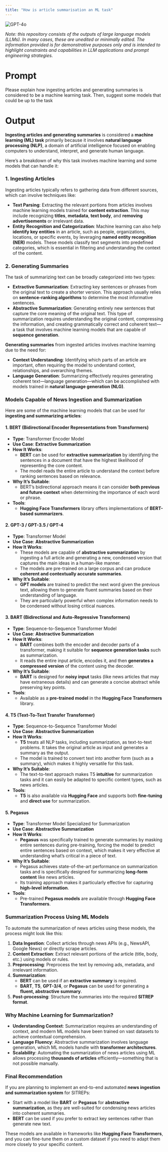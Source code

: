 ```yaml
---
title: "How is article summarisation an ML task"
---
```

![GPT-4o](https://img.shields.io/badge/GPT--4o-3333FF?style=for-the-badge&logo=openai&logoColor=white)



*Note: this repository consists of the outputs of large language models (LLMs). In many cases, these are unedited or minimally edited. The information provided is for demonstrative purposes only and is intended to highlight constraints and capabilities in LLM applications and prompt engineering strategies.*


# Prompt

Please explain how ingesting articles and generating summaries is considered to be a machine learning task. Then, suggest some models that could be up to the task

# Output

**Ingesting articles and generating summaries** is considered a **machine learning (ML) task** primarily because it involves **natural language processing (NLP)**, a domain of artificial intelligence focused on enabling computers to understand, interpret, and generate human language.

Here’s a breakdown of why this task involves machine learning and some models that can handle it:

### **1. Ingesting Articles**
Ingesting articles typically refers to gathering data from different sources, which can involve techniques like:
- **Text Parsing**: Extracting the relevant portions from articles involves machine learning models trained for **content extraction**. This may include recognizing **titles**, **metadata**, **text body**, and **removing advertisements** or irrelevant data.
- **Entity Recognition and Categorization**: Machine learning can also help **identify key entities** in an article, such as people, organizations, locations, or specific events, by leveraging **named entity recognition (NER)** models. These models classify text segments into predefined categories, which is essential in filtering and understanding the context of the content.

### **2. Generating Summaries**
The task of summarizing text can be broadly categorized into two types:
- **Extractive Summarization**: Extracting key sentences or phrases from the original text to create a shorter version. This approach usually relies on **sentence-ranking algorithms** to determine the most informative sentences.
- **Abstractive Summarization**: Generating entirely new sentences that capture the core meaning of the original text. This type of summarization requires understanding the original content, compressing the information, and creating grammatically correct and coherent text—a task that involves machine learning models that are capable of **sequence generation**.

**Generating summaries** from ingested articles involves machine learning due to the need for:
- **Context Understanding**: Identifying which parts of an article are important, often requiring the model to understand context, relationships, and overarching themes.
- **Language Generation**: Summarizing effectively requires generating coherent text—language generation—which can be accomplished with models trained in **natural language generation (NLG)**.
  
### **Models Capable of News Ingestion and Summarization**

Here are some of the machine learning models that can be used for **ingesting and summarizing articles**:

#### **1. BERT (Bidirectional Encoder Representations from Transformers)**
- **Type**: Transformer Encoder Model
- **Use Case**: **Extractive Summarization**
- **How It Works**:
  - **BERT** can be used for **extractive summarization** by identifying the sentences in a document that have the highest likelihood of representing the core content.
  - The model reads the entire article to understand the context before ranking sentences based on relevance.
- **Why It’s Suitable**:
  - BERT’s bidirectional approach means it can consider **both previous and future context** when determining the importance of each word or phrase.
- **Tools**:
  - **Hugging Face Transformers** library offers implementations of **BERT-based summarizers**.

#### **2. GPT-3 / GPT-3.5 / GPT-4**
- **Type**: Transformer Model
- **Use Case**: **Abstractive Summarization**
- **How It Works**:
  - These models are capable of **abstractive summarization** by ingesting a full article and generating a new, condensed version that captures the main ideas in a human-like manner.
  - The models are pre-trained on a large corpus and can produce **coherent and contextually accurate summaries**.
- **Why It’s Suitable**:
  - **GPT models** are trained to predict the next word given the previous text, allowing them to generate fluent summaries based on their understanding of language.
  - They are particularly powerful when complex information needs to be condensed without losing critical nuances.
  
#### **3. BART (Bidirectional and Auto-Regressive Transformers)**
- **Type**: Sequence-to-Sequence Transformer Model
- **Use Case**: **Abstractive Summarization**
- **How It Works**:
  - **BART** combines both the encoder and decoder parts of a transformer, making it suitable for **sequence generation tasks** such as summarization.
  - It reads the entire input article, encodes it, and then **generates a compressed version** of the content using the decoder.
- **Why It’s Suitable**:
  - **BART** is designed for **noisy input** tasks (like news articles that may have extraneous details) and can generate a concise abstract while preserving key points.
- **Tools**:
  - Available as a **pre-trained model** in the **Hugging Face Transformers** library.

#### **4. T5 (Text-To-Text Transfer Transformer)**
- **Type**: Sequence-to-Sequence Transformer Model
- **Use Case**: **Abstractive Summarization**
- **How It Works**:
  - **T5** treats all NLP tasks, including summarization, as text-to-text problems. It takes the original article as input and generates a summary as the output.
  - The model is trained to convert text into another form (such as a summary), which makes it highly versatile for this task.
- **Why It’s Suitable**:
  - The text-to-text approach makes T5 **intuitive** for summarization tasks and it can easily be adapted to specific content types, such as news articles.
- **Tools**:
  - **T5** is also available via **Hugging Face** and supports both **fine-tuning** and **direct use** for summarization.

#### **5. Pegasus**
- **Type**: Transformer Model Specialized for Summarization
- **Use Case**: **Abstractive Summarization**
- **How It Works**:
  - **Pegasus** was specifically trained to generate summaries by masking entire sentences during pre-training, forcing the model to predict entire sentences based on context, which makes it very effective at understanding what’s critical in a piece of text.
- **Why It’s Suitable**:
  - Pegasus achieves state-of-the-art performance on summarization tasks and is specifically designed for summarizing **long-form content** like news articles.
  - Its training approach makes it particularly effective for capturing **high-level information**.
- **Tools**:
  - Pre-trained **Pegasus models** are available through **Hugging Face Transformers**.

### **Summarization Process Using ML Models**
To automate the summarization of news articles using these models, the process might look like this:
1. **Data Ingestion**: Collect articles through news APIs (e.g., NewsAPI, Google News) or directly scrape articles.
2. **Content Extraction**: Extract relevant portions of the article (title, body, etc.) using models or rules.
3. **Preprocessing**: Preprocess the text by removing ads, metadata, and irrelevant information.
4. **Summarization**:
   - **BERT** can be used if an **extractive summary** is required.
   - **BART**, **T5**, **GPT-3/4**, or **Pegasus** can be used for generating a **fluent, abstractive summary**.
5. **Post-processing**: Structure the summaries into the required **SITREP format**.

### **Why Machine Learning for Summarization?**
- **Understanding Context**: Summarization requires an understanding of context, and modern ML models have been trained on vast datasets to achieve contextual comprehension.
- **Language Fluency**: Abstractive summarization involves language generation, which ML models handle with **transformer architectures**.
- **Scalability**: Automating the summarization of news articles using ML allows processing **thousands of articles** efficiently—something that is not possible manually.

### **Final Recommendation**
If you are planning to implement an end-to-end automated **news ingestion and summarization system** for SITREPs:
- Start with a model like **BART** or **Pegasus** for **abstractive summarization**, as they are well-suited for condensing news articles into coherent summaries.
- **BERT** can be used if you prefer to extract key sentences rather than generate new text.

These models are available in frameworks like **Hugging Face Transformers**, and you can fine-tune them on a custom dataset if you need to adapt them more closely to your specific content.